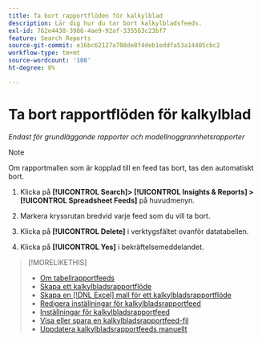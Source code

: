 ```yaml
---
title: Ta bort rapportflöden för kalkylblad
description: Lär dig hur du tar bort kalkylbladsfeeds.
exl-id: 762e4438-3986-4ae9-92af-335563c23bf7
feature: Search Reports
source-git-commit: e16bc62127a708de8f4deb1eddfa53a14405cbc2
workflow-type: tm+mt
source-wordcount: '108'
ht-degree: 0%

---
```


# Ta bort rapportflöden för kalkylblad

*Endast för grundläggande rapporter och modellnoggrannhetsrapporter*

>[!NOTE]
>
>Om rapportmallen som är kopplad till en feed tas bort, tas den automatiskt bort.

1. Klicka på **[!UICONTROL Search]> [!UICONTROL Insights & Reports] >[!UICONTROL Spreadsheet Feeds]** på huvudmenyn.

1. Markera kryssrutan bredvid varje feed som du vill ta bort.

1. Klicka på **[!UICONTROL Delete]** i verktygsfältet ovanför datatabellen.

1. Klicka på **[!UICONTROL Yes]** i bekräftelsemeddelandet.

>[!MORELIKETHIS]
>
>* [Om tabellrapportfeeds](spreadsheet-feed-about.md)
>* [Skapa ett kalkylbladsrapportflöde](spreadsheet-feed-create.md)
>* [Skapa en [!DNL Excel] mall för ett kalkylbladsrapportflöde](spreadsheet-feed-create-excel-template.md)
>* [Redigera inställningar för kalkylbladsrapportfeed](spreadsheet-feed-edit.md)
>* [Inställningar för kalkylbladsrapportfeed](spreadsheet-feed-settings.md)
>* [Visa eller spara en kalkylbladsrapportfeed-fil](spreadsheet-feed-view-or-save.md)
>* [Uppdatera kalkylbladsrapportfeeds manuellt](spreadsheet-feed-refresh.md)
